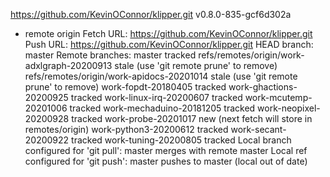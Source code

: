 https://github.com/KevinOConnor/klipper.git
v0.8.0-835-gcf6d302a
* remote origin
  Fetch URL: https://github.com/KevinOConnor/klipper.git
  Push  URL: https://github.com/KevinOConnor/klipper.git
  HEAD branch: master
  Remote branches:
    master                                      tracked
    refs/remotes/origin/work-adxlgraph-20200913 stale (use 'git remote prune' to remove)
    refs/remotes/origin/work-apidocs-20201014   stale (use 'git remote prune' to remove)
    work-fopdt-20180405                         tracked
    work-ghactions-20200925                     tracked
    work-linux-irq-20200607                     tracked
    work-mcutemp-20201006                       tracked
    work-mechaduino-20181205                    tracked
    work-neopixel-20200928                      tracked
    work-probe-20201017                         new (next fetch will store in remotes/origin)
    work-python3-20200612                       tracked
    work-secant-20200922                        tracked
    work-tuning-20200805                        tracked
  Local branch configured for 'git pull':
    master merges with remote master
  Local ref configured for 'git push':
    master pushes to master (local out of date)
